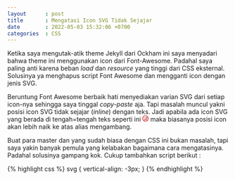 ```yaml
---
layout      : post
title       : Mengatasi Icon SVG Tidak Sejajar
date        : 2022-05-03 15:32:06 +0700
categories  : CSS
---
```

Ketika saya mengutak-atik theme Jekyll dari Ockham ini saya menyadari bahwa theme ini menggunakan icon dari Font-Awesome. Padahal saya paling anti karena beban *load* dan *resource* yang tinggi dari CSS eksternal. Solusinya ya menghapus script Font Awesome dan mengganti icon dengan jenis SVG.

Beruntung Font Awesome berbaik hati menyediakan varian SVG dari setiap icon-nya sehingga saya tinggal *copy-paste* aja. Tapi masalah muncul yakni posisi icon SVG tidak sejajar (*inline*) dengan teks. Jadi apabila ada icon SVG yang berada di tengah=tengah teks seperti ini <svg xmlns="http://www.w3.org/2000/svg" viewBox="0 0 512 512" width="14px" height="14px" fill="#C62828"><path d="M159.6 220C148.1 220 139.7 223.8 134.2 229.7C126.7 237.7 114 238.1 105.9 230.6C97.89 223 97.48 210.4 105 202.3C119.6 186.8 140.3 180 159.6 180C178.1 180 199.7 186.8 214.2 202.3C221.8 210.4 221.4 223 213.3 230.6C205.2 238.1 192.6 237.7 185 229.7C179.6 223.8 170.3 220 159.6 220zM312.4 208C312.4 194.7 323.1 184 336.4 184C349.6 184 360.4 194.7 360.4 208C360.4 221.3 349.6 232 336.4 232C323.1 232 312.4 221.3 312.4 208zM256 208C256 163.8 291.8 128 336 128C380.2 128 416 163.8 416 208C416 252.2 380.2 288 336 288C291.8 288 256 252.2 256 208zM336 256C362.5 256 384 234.5 384 208C384 181.5 362.5 160 336 160C309.5 160 288 181.5 288 208C288 234.5 309.5 256 336 256zM0 256C0 114.6 114.6 0 256 0C397.4 0 512 114.6 512 256C512 397.4 397.4 512 256 512C114.6 512 0 397.4 0 256zM348.3 442.4C416.9 408.4 464 337.7 464 256C464 141.1 370.9 48 256 48C141.1 48 48 141.1 48 256C48 337.7 95.13 408.4 163.7 442.4C161.3 434 160 425.2 160 416V363.6C151.1 355.6 143.3 346.5 136.9 336.5C126.5 320.4 143.7 303.1 162.3 308.4C191.3 315.1 222.8 318.8 255.9 318.8C289 318.8 320.6 315.1 349.5 308.4C368.2 303.1 385.4 320.4 374.1 336.5C368.6 346.4 360.8 355.5 352 363.5V416C352 425.2 350.7 434 348.3 442.4H348.3zM320 416V378.6C320 363.9 308.1 352 293.4 352H291.4C280.1 352 270.3 359.9 267.8 370.9C264.1 383.5 247 383.5 244.2 370.9C241.7 359.9 231.9 352 220.6 352H218.6C203.9 352 192 363.9 192 378.6V416C192 451.3 220.7 480 256 480C291.3 480 320 451.3 320 416z"/></svg> maka biasanya posisi icon akan lebih naik ke atas alias mengambang.

Buat para master dan yang sudah biasa dengan CSS ini bukan masalah, tapi saya yakin banyak pemula yang kelabakan bagaimana cara mengatasinya. Padahal solusinya gampang kok. Cukup tambahkan script berikut :

{% highlight css %}
svg {
    vertical-align: -3px;
}
{% endhighlight %}
